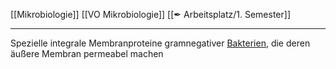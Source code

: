 [[Mikrobiologie]] [[VO Mikrobiologie]] [[✒ Arbeitsplatz/1. Semester]]

---

Spezielle integrale Membranproteine gramnegativer [Bakterien](Bakterien.md), die deren äußere Membran permeabel machen

